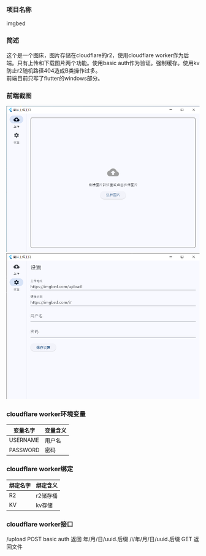 ### 项目名称
imgbed
### 简述
这个是一个图床，图片存储在cloudflare的r2，使用cloudflare worker作为后端。只有上传和下载图片两个功能。使用basic auth作为验证。强制缓存。使用kv防止r2随机路径404造成B类操作过多。  
前端目前只写了flutter的windows部分。
### 前端截图
![首页](img/index.png)
![设置页](img/setting.png)
### cloudflare worker环境变量
|变量名字|变量含义|
|-|-|
|USERNAME|用户名|
|PASSWORD|密码|
### cloudflare worker绑定
|绑定名字|绑定含义|
|-|-|
|R2|r2储存桶|
|KV|kv存储|
### cloudflare worker接口
/upload POST
basic auth
返回 年/月/日/uuid.后缀
/i/年/月/日/uuid.后缀 GET
返回文件